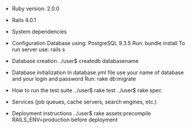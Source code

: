 * Ruby version: 2.0.0
* Rails 4.0.1

* System dependencies

* Configuration
	Database using: PostgreSQL 9.3.5
	Run: bundle install
	To run server use: rails s

* Database creation
	../user$ createdb databasename
	

* Database initialization
	In database.yml file use your name of database and your login and password
	Run: rake db:migrate
	
	
* How to run the test suite
	../user$ rake test
	../user$ rake spec

* Services (job queues, cache servers, search engines, etc.)

* Deployment instructions
	../user$ rake assets:precompile RAILS_ENV=production		 before deployment

